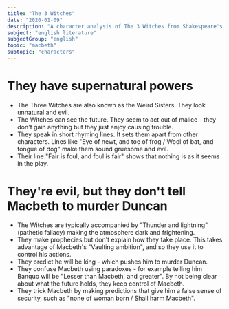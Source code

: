 ```yaml
---
title: "The 3 Witches"
date: "2020-01-09"
description: "A character analysis of The 3 Witches from Shakespeare's play, Macbeth."
subject: "english literature"
subjectGroup: "english"
topic: "macbeth"
subtopic: "characters"
---
```


# They have supernatural powers

- The Three Witches are also known as the Weird Sisters. They look unnatural and evil.
- The Witches can see the future. They seem to act out of malice - they don't gain anything but they just enjoy causing trouble.
- They speak in short rhyming lines. It sets them apart from other characters. Lines like "Eye of newt, and toe of frog / Wool of bat, and tongue of dog" make them sound gruesome and evil.
- Their line "Fair is foul, and foul is fair" shows that nothing is as it seems in the play.

# They're evil, but they don't tell Macbeth to murder Duncan

- The Witches are typically accompanied by "Thunder and lightning" (pathetic fallacy) making the atmosphere dark and frightening.
- They make prophecies but don't explain how they take place. This takes advantage of Macbeth's "Vaulting ambition", and so they use it to control his actions.
- They predict he will be king - which pushes him to murder Duncan.
- They confuse Macbeth using paradoxes - for example telling him Banquo will be "Lesser than Macbeth, and greater". By not being clear about what the future holds, they keep control of Macbeth.
- They trick Macbeth by making predictions that give him a false sense of security, such as "none of woman born / Shall harm Macbeth".
